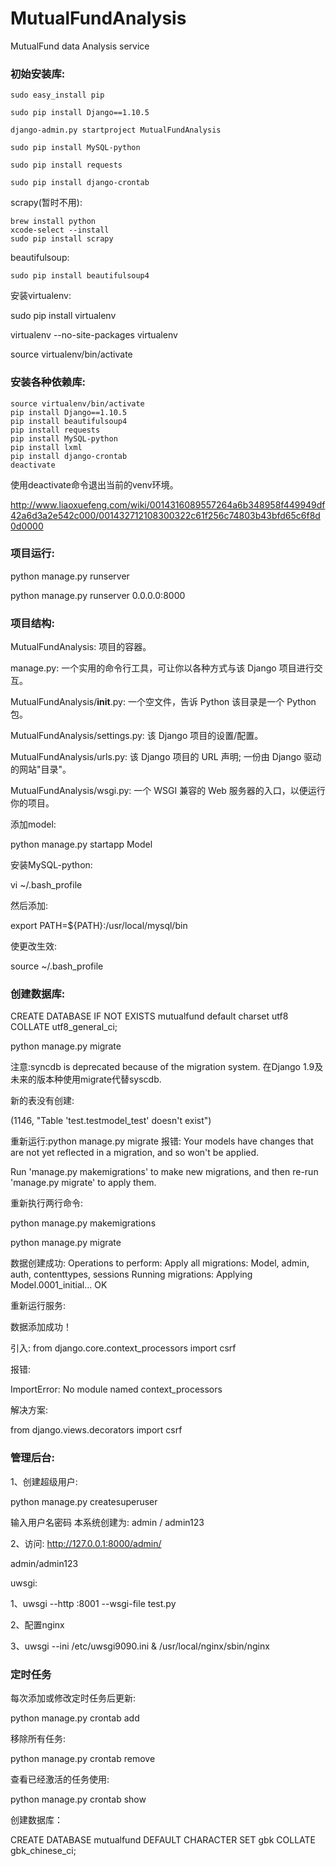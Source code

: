 # MutualFundAnalysis
MutualFund data Analysis service

### 初始安装库:

    sudo easy_install pip

    sudo pip install Django==1.10.5

    django-admin.py startproject MutualFundAnalysis

    sudo pip install MySQL-python

    sudo pip install requests

    sudo pip install django-crontab

scrapy(暂时不用):

    brew install python
    xcode-select --install
    sudo pip install scrapy

beautifulsoup:

    sudo pip install beautifulsoup4

安装virtualenv:

sudo pip install virtualenv

virtualenv --no-site-packages virtualenv

source virtualenv/bin/activate

### 安装各种依赖库:

    source virtualenv/bin/activate
    pip install Django==1.10.5
    pip install beautifulsoup4
    pip install requests
    pip install MySQL-python
    pip install lxml
    pip install django-crontab
    deactivate

使用deactivate命令退出当前的venv环境。

http://www.liaoxuefeng.com/wiki/0014316089557264a6b348958f449949df42a6d3a2e542c000/001432712108300322c61f256c74803b43bfd65c6f8d0d0000

### 项目运行:

python manage.py runserver

python manage.py runserver 0.0.0.0:8000

### 项目结构:

MutualFundAnalysis: 项目的容器。

manage.py: 一个实用的命令行工具，可让你以各种方式与该 Django 项目进行交互。

MutualFundAnalysis/__init__.py: 一个空文件，告诉 Python 该目录是一个 Python 包。

MutualFundAnalysis/settings.py: 该 Django 项目的设置/配置。

MutualFundAnalysis/urls.py: 该 Django 项目的 URL 声明; 一份由 Django 驱动的网站"目录"。

MutualFundAnalysis/wsgi.py: 一个 WSGI 兼容的 Web 服务器的入口，以便运行你的项目。



添加model:

python manage.py startapp Model



安装MySQL-python:

vi ~/.bash_profile

然后添加:

export PATH=${PATH}:/usr/local/mysql/bin

使更改生效:

source ~/.bash_profile

### 创建数据库:

CREATE DATABASE IF NOT EXISTS mutualfund default charset utf8 COLLATE utf8_general_ci;

python manage.py migrate

注意:syncdb is deprecated because of the migration system.
在Django 1.9及未来的版本种使用migrate代替syscdb.

新的表没有创建:

(1146, "Table 'test.testmodel_test' doesn't exist")

重新运行:python manage.py migrate 报错:
Your models have changes that are not yet reflected in a migration, and so won't be applied.

Run 'manage.py makemigrations' to make new migrations, and then re-run 'manage.py migrate' to apply them.

重新执行两行命令:

python manage.py makemigrations

python manage.py migrate

数据创建成功:
Operations to perform:
  Apply all migrations: Model, admin, auth, contenttypes, sessions
Running migrations:
  Applying Model.0001_initial... OK

重新运行服务:

数据添加成功！


引入:
from django.core.context_processors import csrf

报错:

ImportError: No module named context_processors

解决方案:

from django.views.decorators import csrf


### 管理后台:

1、创建超级用户:

python manage.py createsuperuser

输入用户名密码
本系统创建为: admin / admin123

2、访问:
http://127.0.0.1:8000/admin/

admin/admin123

uwsgi:

1、uwsgi --http :8001 --wsgi-file test.py

2、配置nginx

3、uwsgi --ini /etc/uwsgi9090.ini &
  /usr/local/nginx/sbin/nginx


### 定时任务

每次添加或修改定时任务后更新:

python manage.py crontab add

移除所有任务:

python manage.py crontab remove

查看已经激活的任务使用:

python manage.py crontab show

创建数据库：

 CREATE DATABASE mutualfund DEFAULT CHARACTER SET gbk COLLATE gbk_chinese_ci;
